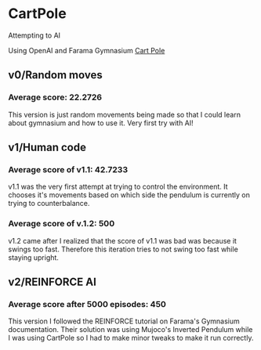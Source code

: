 # CartPole

Attempting to AI

Using OpenAI and Farama Gymnasium [Cart Pole](https://gymnasium.farama.org/environments/classic_control/cart_pole/)

## v0/Random moves

### Average score: 22.2726

This version is just random movements being made so that I could learn about gymnasium and how to use it. Very first try with AI!

## v1/Human code

### Average score of v1.1: 42.7233

v1.1 was the very first attempt at trying to control the environment. It chooses it's movements based on which side the pendulum is currently on trying to counterbalance.

### Average score of v.1.2: 500

v1.2 came after I realized that the score of v1.1 was bad was because it swings too fast. Therefore this iteration tries to not swing too fast while staying upright.

## v2/REINFORCE AI

### Average score after 5000 episodes: 450

This version I followed the REINFORCE tutorial on Farama's Gymnasium documentation. Their solution was using Mujoco's Inverted Pendulum while I was using CartPole so I had to make minor tweaks to make it run correctly.
